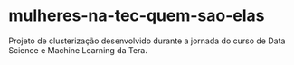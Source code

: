 # mulheres-na-tec-quem-sao-elas
 Projeto de clusterização desenvolvido durante a jornada do curso de Data Science e Machine Learning da Tera.
